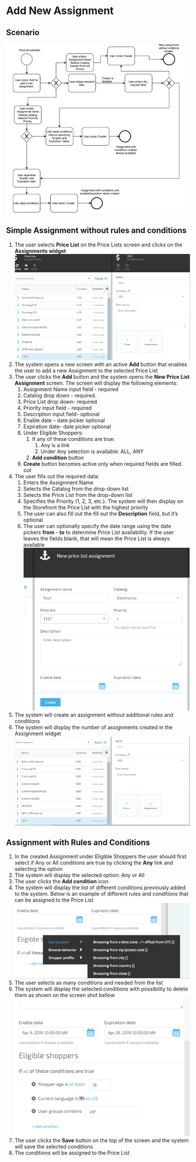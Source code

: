 # Add New Assignment

## Scenario

![Add New Assignment](media/diagram-add-new-assignment.png)

## Simple Assignment without rules and conditions

1. The user selects **Price List** on the Price Lists screen and clicks on the **Assignments widget**
![Price list](/docs/media/screen-price-lists.png)
1. The system opens a new screen with an active **Add** button that enables the user to add a new Assignment to the selected Price List
1. The user clicks the **Add** button and the system opens the **New Price List Assignment** screen. The screen will display the following elements:
    1. Assignment Name input field - required
    1. Catalog drop down - required.
    1. Price List drop down- required
    1. Priority input field - required
    1. Description input field- optional
    1. Enable date – date picker optional
    1. Expiration date- date picker optional
    1. Under Eligible Shoppers:
        1. If any of these conditions are true:
            1. Any is a link
            1. Under Any selection is available: ALL, ANY
        1. **Add condition** button
    1. **Create** button becomes active only when required fields are filled out
1. The user fills out the required data:
    1. Enters the Assignment Name
    1. Selects the Catalog from the drop-down list
    1. Selects the Price List from the drop-down list
    1. Specifies the Priority (1, 2, 3, etc.). The system will then display on the Storefront the Price List with the highest priority
    1. The user can also fill out the fill out the **Description** field, but it’s optional
    1. The user can optionally specify the date range using the date pickers **from** - **to** to determine Price List availability. If the user leaves the fields blank, that will mean the Price List is always available
![New price list assignment](media/screen-new-price-list-assignment.png)
1. The system will create an assignment without additional rules and conditions
1. The system will display the number of assignments created in the Assignment widget
![Assignment](/docs/media/screen-assignment.png)

## Assignment with Rules and Conditions

1. In the created Assignment under Eligible Shoppers the user should first select if Any or All conditions are true by clicking the **Any** link and selecting the option
1. The system will display the selected option: Any or All
1. The user clicks the **Add condition** icon
1. The system will display the list of different conditions previously added to the system. Below is an example of different rules and conditions that can be assigned to the Price List
![List of different conditions](media/screen-list-of-different-conditions.png)
1. The user selects as many conditions and needed from the list
1. The system will display the selected conditions with possibility to delete them as shown on the screen shot bellow
![Selected conditions](media/screen-selected-conditions.png)
1. The user clicks the **Save** button on the top of the screen and the system will save the selected conditions
1. The conditions will be assigned to the Price List
